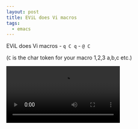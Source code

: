 ```yaml
---
layout: post
title: EViL does Vi macros
tags:
  - emacs
---
```


EViL does Vi macros - `q C q` - `@ C`

(`C` is the char token for your macro 1,2,3 a,b,c etc.)

<video controls autoplay>
  <source src="/public/videos/761875000433324032.mp4" type="video/mp4">
    Sorry your browser does not support the video tag, maybe time to upgrade?
</video>
